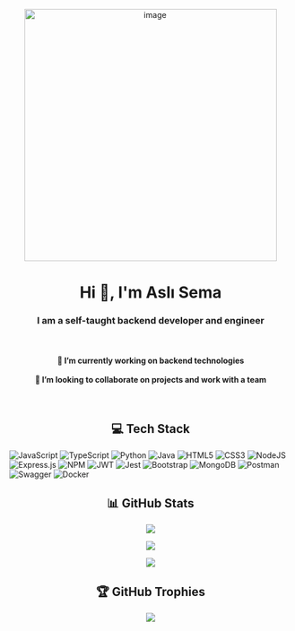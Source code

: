 <p align="center"><img width="450" alt="image" src="https://github.com/AsliSema/AsliSema/assets/85573321/dbeff4ca-6dfc-4667-ae1a-8b0f6804201a"></p>



<h1 align="center">Hi 👋, I'm Aslı Sema</h1>
<h3 align="center">I am a self-taught backend developer and engineer</h3><br>
<h4 align="center">🔭 I’m currently working on backend technologies<br><br>👯 I’m looking to collaborate on projects and work with a team</h4><br>



<h2 align="center">💻 Tech Stack</h2>

![JavaScript](https://img.shields.io/badge/javascript-%23323330.svg?style=for-the-badge&logo=javascript&logoColor=%23F7DF1E) ![TypeScript](https://img.shields.io/badge/typescript-%23007ACC.svg?style=for-the-badge&logo=typescript&logoColor=white) ![Python](https://img.shields.io/badge/python-3670A0?style=for-the-badge&logo=python&logoColor=ffdd54) ![Java](https://img.shields.io/badge/java-%23ED8B00.svg?style=for-the-badge&logo=java&logoColor=white) ![HTML5](https://img.shields.io/badge/html5-%23E34F26.svg?style=for-the-badge&logo=html5&logoColor=white) ![CSS3](https://img.shields.io/badge/css3-%231572B6.svg?style=for-the-badge&logo=css3&logoColor=white) ![NodeJS](https://img.shields.io/badge/node.js-6DA55F?style=for-the-badge&logo=node.js&logoColor=white) ![Express.js](https://img.shields.io/badge/express.js-%23404d59.svg?style=for-the-badge&logo=express&logoColor=%2361DAFB) ![NPM](https://img.shields.io/badge/NPM-%23000000.svg?style=for-the-badge&logo=npm&logoColor=white) ![JWT](https://img.shields.io/badge/JWT-black?style=for-the-badge&logo=JSON%20web%20tokens) ![Jest](https://camo.githubusercontent.com/38eb294a1bdc730fae415015ecac4d6c009e39d2a9c8f8631f1d16bf3f918189/68747470733a2f2f696d672e736869656c64732e696f2f62616467652f2d6a6573742d2532334332313332353f7374796c653d666f722d7468652d6261646765266c6f676f3d6a657374266c6f676f436f6c6f723d7768697465) ![Bootstrap](https://img.shields.io/badge/bootstrap-%23563D7C.svg?style=for-the-badge&logo=bootstrap&logoColor=white) ![MongoDB](https://img.shields.io/badge/MongoDB-%234ea94b.svg?style=for-the-badge&logo=mongodb&logoColor=white) ![Postman](https://img.shields.io/badge/Postman-FF6C37?style=for-the-badge&logo=postman&logoColor=white) ![Swagger](https://img.shields.io/badge/-Swagger-%23Clojure?style=for-the-badge&logo=swagger&logoColor=white) ![Docker](https://img.shields.io/badge/docker-%230db7ed.svg?style=for-the-badge&logo=docker&logoColor=white)

<h2 align="center">📊 GitHub Stats</h2>

<p align="center">
  <img src="https://github-readme-stats.vercel.app/api?username=AsliSema&theme=blueberry&hide_border=false&include_all_commits=true&count_private=true"></p>
</p>
<p align="center">
  <img src="https://github-readme-streak-stats.herokuapp.com/?user=AsliSema&theme=blueberry&hide_border=false"></p>
</p>
<p align="center">
  <img src="https://github-readme-stats.vercel.app/api/top-langs/?username=AsliSema&theme=blueberry&hide_border=false&include_all_commits=true&count_private=true&layout=compact"></p>
</p>


<h2 align="center">🏆 GitHub Trophies</h2>

<p align="center">
  <img src="https://github-profile-trophy.vercel.app/?username=AsliSema&theme=tokyonight&no-frame=true&no-bg=false&margin-w=3"></p>
</p>



<!-- Proudly created with GPRM ( https://gprm.itsvg.in ) -->
